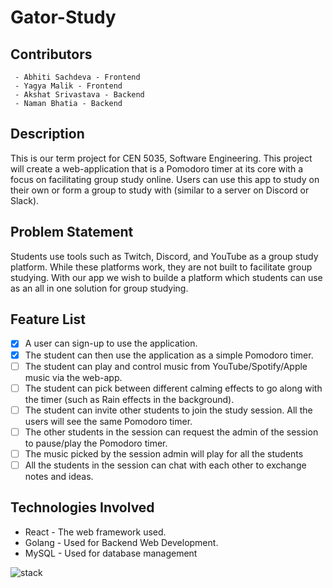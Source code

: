 # Gator-Study
## Contributors 

	 - Abhiti Sachdeva - Frontend
	 - Yagya Malik - Frontend
	 - Akshat Srivastava - Backend
	 - Naman Bhatia - Backend

## Description
This is our term project for CEN 5035, Software Engineering. This project will create a web-application that is a Pomodoro timer at its core with a focus on facilitating group study online. Users can use this app to study on their own or form a group to study with (similar to a server on Discord or Slack).
## Problem Statement
Students use tools such as Twitch, Discord, and YouTube as a group study platform. While these platforms work, they are not built to facilitate group studying. With our app we wish to builde a platform which students can use as an all in one solution for group studying.
## Feature List

 - [x] A user can sign-up to use the application.
 - [x] The student can then use the application as a simple Pomodoro timer.
 - [ ] The student can play and control music from YouTube/Spotify/Apple music via the web-app.
 - [ ] The student can pick between different calming effects to go along with the timer (such as Rain effects in the background).
 - [ ] The student can invite other students to join the study session. All the users will see the same Pomodoro timer.
 - [ ] The other students in the session can request the admin of the session to pause/play the Pomodoro timer.
 - [ ] The music picked by the session admin will play for all the students
 - [ ] All the students in the session can chat with each other to exchange notes and ideas.

## Technologies Involved

 - React - The web framework used.
 - Golang - Used for Backend Web Development.
 - MySQL - Used for database management
 
![stack](https://user-images.githubusercontent.com/33253758/149400789-1cd7b443-c048-4210-9df2-698432760f80.png)
